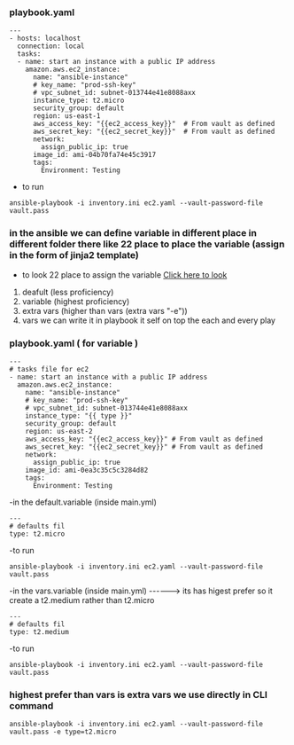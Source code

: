 ### playbook.yaml
```
--- 
- hosts: localhost
  connection: local
  tasks:
  - name: start an instance with a public IP address
    amazon.aws.ec2_instance:
      name: "ansible-instance"
      # key_name: "prod-ssh-key"
      # vpc_subnet_id: subnet-013744e41e8088axx
      instance_type: t2.micro
      security_group: default
      region: us-east-1
      aws_access_key: "{{ec2_access_key}}"  # From vault as defined
      aws_secret_key: "{{ec2_secret_key}}"  # From vault as defined      
      network:
        assign_public_ip: true
      image_id: ami-04b70fa74e45c3917
      tags:
        Environment: Testing
```
- to run
```
ansible-playbook -i inventory.ini ec2.yaml --vault-password-file vault.pass
```
###  in the ansible we can define variable in different place in different  folder there like 22 place to place the variable (assign in the form of jinja2 template)
- to look 22 place to assign the variable
<a href="https://docs.ansible.com/ansible/latest/playbook_guide/playbooks_variables.html#creating-valid-variable-names">Click here to look</a>

1. deafult (less proficiency)
2. variable (highest proficiency)
3. extra vars (higher than vars (extra vars "-e"))
4. vars we can write it in playbook it self on top the each and every play
### playbook.yaml ( for variable )
```
---
# tasks file for ec2
- name: start an instance with a public IP address
  amazon.aws.ec2_instance:
    name: "ansible-instance"
    # key_name: "prod-ssh-key"
    # vpc_subnet_id: subnet-013744e41e8088axx
    instance_type: "{{ type }}"
    security_group: default
    region: us-east-2
    aws_access_key: "{{ec2_access_key}}" # From vault as defined
    aws_secret_key: "{{ec2_secret_key}}" # From vault as defined
    network:
      assign_public_ip: true
    image_id: ami-0ea3c35c5c3284d82
    tags:
      Environment: Testing

```
-in the default.variable (inside main.yml)
```
---
# defaults fil
type: t2.micro
```
-to run
```
ansible-playbook -i inventory.ini ec2.yaml --vault-password-file vault.pass
```
-in the vars.variable (inside main.yml) ------> its has higest prefer so it create a t2.medium rather than t2.micro
```
---
# defaults fil
type: t2.medium
```
-to run
```
ansible-playbook -i inventory.ini ec2.yaml --vault-password-file vault.pass
```
### highest prefer than vars is extra vars we use directly in CLI command 
```
ansible-playbook -i inventory.ini ec2.yaml --vault-password-file vault.pass -e type=t2.micro
```

